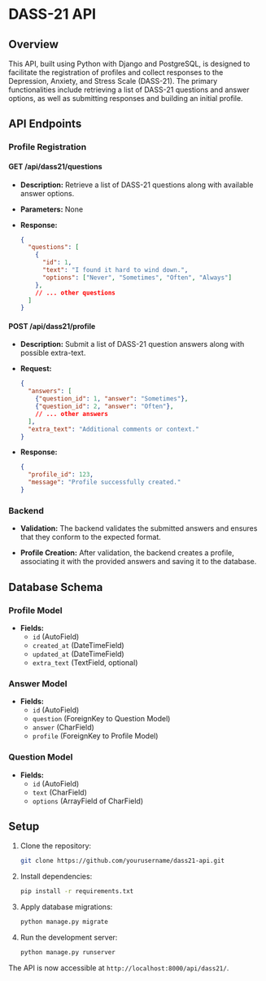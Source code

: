 # DASS-21 API

## Overview

This API, built using Python with Django and PostgreSQL, is designed to facilitate the registration of profiles and collect responses to the Depression, Anxiety, and Stress Scale (DASS-21). The primary functionalities include retrieving a list of DASS-21 questions and answer options, as well as submitting responses and building an initial profile.

## API Endpoints

### Profile Registration

#### GET /api/dass21/questions

- **Description:** Retrieve a list of DASS-21 questions along with available answer options.

- **Parameters:** None

- **Response:**
  ```json
  {
    "questions": [
      {
        "id": 1,
        "text": "I found it hard to wind down.",
        "options": ["Never", "Sometimes", "Often", "Always"]
      },
      // ... other questions
    ]
  }
  ```

#### POST /api/dass21/profile

- **Description:** Submit a list of DASS-21 question answers along with possible extra-text.

- **Request:**
  ```json
  {
    "answers": [
      {"question_id": 1, "answer": "Sometimes"},
      {"question_id": 2, "answer": "Often"},
      // ... other answers
    ],
    "extra_text": "Additional comments or context."
  }
  ```

- **Response:**
  ```json
  {
    "profile_id": 123,
    "message": "Profile successfully created."
  }
  ```

### Backend

- **Validation:** The backend validates the submitted answers and ensures that they conform to the expected format.

- **Profile Creation:** After validation, the backend creates a profile, associating it with the provided answers and saving it to the database.

## Database Schema

### Profile Model

- **Fields:**
  - `id` (AutoField)
  - `created_at` (DateTimeField)
  - `updated_at` (DateTimeField)
  - `extra_text` (TextField, optional)
  
### Answer Model

- **Fields:**
  - `id` (AutoField)
  - `question` (ForeignKey to Question Model)
  - `answer` (CharField)
  - `profile` (ForeignKey to Profile Model)

### Question Model

- **Fields:**
  - `id` (AutoField)
  - `text` (CharField)
  - `options` (ArrayField of CharField)

## Setup

1. Clone the repository:

   ```bash
   git clone https://github.com/yourusername/dass21-api.git
   ```

2. Install dependencies:

   ```bash
   pip install -r requirements.txt
   ```

3. Apply database migrations:

   ```bash
   python manage.py migrate
   ```

4. Run the development server:

   ```bash
   python manage.py runserver
   ```

The API is now accessible at `http://localhost:8000/api/dass21/`.
